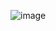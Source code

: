 ![image](https://user-images.githubusercontent.com/113426639/227511995-47da07db-12cb-4313-9389-a88cb24cee8f.png)
